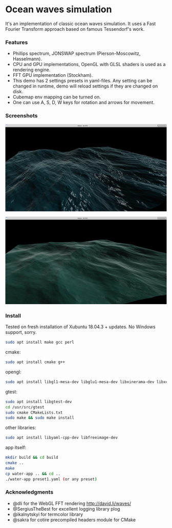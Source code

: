 Ocean waves simulation
=========

It's an implementation of classic ocean waves simulation.
It uses a Fast Fourier Transform approach based on famous Tessendorf's work.


### Features
- Phillips spectrum, JONSWAP spectrum (Pierson-Moscowitz, Hasselmann).
- CPU and GPU implementations, OpenGL with GLSL shaders is used as a rendering engine.
- FFT GPU implementation (Stockham).
- This demo has 2 settings presets in yaml-files. Any setting can be changed in runtime, demo will reload settings if they are changed on disk.
- Cubemap env mapping can be turned on.
- One can use A, S, D, W keys for rotation and arrows for movement.


### Screenshots
![Grid size 512x512, Phillips spectrum](screenshots/Screen1.png)

![Grid size 512x512, JONSWAP spectrum](screenshots/Screen2.png)


### Install

Tested on fresh installation of Xubuntu 18.04.3 + updates. No Windows support, sorry.

```sh
sudo apt install make gcc perl
```

cmake:
```sh
sudo apt install cmake g++
```

opengl:
```sh
sudo apt install libgl1-mesa-dev libglu1-mesa-dev libxinerama-dev libxcursor-dev libxrandr-dev
```

gtest:
```sh
sudo apt install libgtest-dev
cd /usr/src/gtest
sudo cmake CMakeLists.txt
sudo make && sudo make install
```

other libraries:
```sh
sudo apt install libyaml-cpp-dev libfreeimage-dev
```

app itself:
```sh
mkdir build && cd build
cmake ..
make
cp water-app .. && cd ..
./water-app preset1.yaml (or any preset)
```

### Acknowledgments

- @dli for the WebGL FFT rendering http://david.li/waves/
- @SergiusTheBest for excellent logging library plog
- @ikalnytskyi for termcolor library
- @sakra for cotire precompiled headers module for CMake
